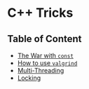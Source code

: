 # C++ Tricks

## Table of Content

* [The War with `const`](./the-war-with-const.md)
* [How to use `valgrind`](./valgrind.md)
* [Multi-Threading](./multi-threading.md)
* [Locking](./locking.md)
